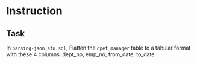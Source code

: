 # Instruction
## Task
In `parsing-json_stu.sql`,
Flatten the `dpet_manager` table
to a tabular format with these 4 columns:
dept_no, emp_no, from_date, to_date